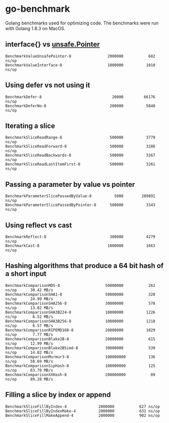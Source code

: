 # go-benchmark
Golang benchmarks used for optimizing code. The benchmarks were run with Golang 1.8.3 on MacOS.

## interface{} vs [unsafe.Pointer](https://golang.org/pkg/unsafe/#Pointer) 

```
BenchmarkValueUnsafePointer-8              	 2000000	       682 ns/op
BenchmarkValueInterface-8                  	 1000000	      1010 ns/op
```

## Using defer vs not using it

```
BenchmarkDefer-8                           	   20000	     66176 ns/op
BenchmarkDeferNo-8                         	  200000	      5840 ns/op
```

## Iterating a slice

```
BenchmarkSliceReadRange-8                  	  500000	      3779 ns/op
BenchmarkSliceReadForward-8                	  500000	      3286 ns/op
BenchmarkSliceReadBackwards-8              	  500000	      3267 ns/op
BenchmarkSliceReadLastItemFirst-8          	  500000	      3261 ns/op
```

## Passing a parameter by value vs pointer

```
BenchmarkParameterSlicePassedByValue-8     	    5000	    289891 ns/op
BenchmarkParameterSlicePassedByPointer-8   	  500000	      3343 ns/op
```

## Using reflect vs cast

```
BenchmarkReflect-8                         	  300000	      4279 ns/op
BenchmarkCast-8                            	 1000000	      1663 ns/op
```

## Hashing algorithms that produce a 64 bit hash of a short input

```
BenchmarkComparisonMD5-8                   	50000000	       262 ns/op	  30.42 MB/s
BenchmarkComparisonSHA1-8                  	50000000	       320 ns/op	  24.99 MB/s
BenchmarkComparisonSHA256-8                	30000000	       578 ns/op	  13.82 MB/s
BenchmarkComparisonSHA3B224-8              	10000000	      1226 ns/op	   6.52 MB/s
BenchmarkComparisonSHA3B256-8              	10000000	      1218 ns/op	   6.57 MB/s
BenchmarkComparisonRIPEMD160-8             	20000000	      1029 ns/op	   7.77 MB/s
BenchmarkComparisonBlake2B-8               	20000000	       615 ns/op	  12.99 MB/s
BenchmarkComparisonBlake2BSimd-8           	30000000	       539 ns/op	  14.82 MB/s
BenchmarkComparisonMurmur3-8               	100000000	       136 ns/op	  58.69 MB/s
BenchmarkComparisonSipHash-8               	100000000	       125 ns/op	  63.70 MB/s
BenchmarkComparisonXXHash-8                	200000000	        89 ns/op	  89.28 MB/s
```

## Filling a slice by index or append

```
BenchmarkSliceFillByIndex-4         	 2000000	       627 ns/op
BenchmarkSliceFillByIndexMake-4     	 2000000	       631 ns/op
BenchmarkSliceFillMakeAppend-4      	 2000000	       902 ns/op
```
